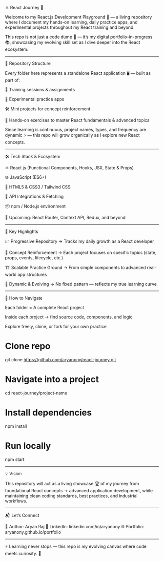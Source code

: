 ⚛️ React Journey 🚀

Welcome to my React.js Development Playground 🎨 — a living repository where I document my hands-on learning, daily practice apps, and experimental projects throughout my React training and beyond.

This repo is not just a code dump 💾 — it’s my digital portfolio-in-progress 📚, showcasing my evolving skill set as I dive deeper into the React ecosystem.


---

📂 Repository Structure

Every folder here represents a standalone React application 🖥️ — built as part of:

📖 Training sessions & assignments

🧪 Experimental practice apps

🛠️ Mini projects for concept reinforcement

🎯 Hands-on exercises to master React fundamentals & advanced topics


Since learning is continuous, project names, types, and frequency are dynamic ⚡ — this repo will grow organically as I explore new React concepts.


---

🛠️ Tech Stack & Ecosystem

⚛️ React.js (Functional Components, Hooks, JSX, State & Props)

🌐 JavaScript (ES6+)

🎨 HTML5 & CSS3 / Tailwind CSS

🔗 API Integrations & Fetching

📦 npm / Node.js environment

🧩 Upcoming: React Router, Context API, Redux, and beyond



---

📌 Key Highlights

📈 Progressive Repository → Tracks my daily growth as a React developer

🧠 Concept Reinforcement → Each project focuses on specific topics (state, props, events, lifecycle, etc.)

🏗️ Scalable Practice Ground → From simple components to advanced real-world app structures

🔄 Dynamic & Evolving → No fixed pattern — reflects my true learning curve



---

🧭 How to Navigate

Each folder = A complete React project

Inside each project → find source code, components, and logic

Explore freely, clone, or fork for your own practice


# Clone repo
git clone https://github.com/aryanony/react-journey.git

# Navigate into a project
cd react-journey/project-name

# Install dependencies
npm install

# Run locally
npm start


---

💡 Vision

This repository will act as a living showcase 🏆 of my journey from foundational React concepts → advanced application development, while maintaining clean coding standards, best practices, and industrial workflows.


---

📬 Let’s Connect

👤 Author: Aryan Raj
💼 LinkedIn: linkedin.com/in/aryanony
🌐 Portfolio: aryanony.github.io/portfolio


---

⚡ Learning never stops — this repo is my evolving canvas where code meets curiosity. 🎨

